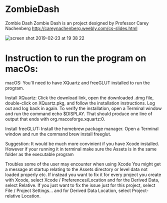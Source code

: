 # ZombieDash
Zombie Dash 
Zombie Dash is an project designed by Professor Carey Nachenberg http://careynachenberg.weebly.com/cs-slides.html

![screen shot 2019-02-23 at 19 38 22](https://user-images.githubusercontent.com/32973628/53294791-983ee880-37a2-11e9-8bfb-1f8cb1f7c577.png)

# Instruction to run the program on macOs:

macOS: You'll need to have XQuartz and freeGLUT installed to run the program.

Install XQuartz:
Click the download link, open the downloaded .dmg file, double-click on XQuartz.pkg, and follow the installation instructions.
Log out and log back in again.
To verify the installation, open a Terminal window and run the command echo $DISPLAY. That should produce one line of output that ends with org.macosforge.xquartz:0.

Install freeGLUT:
Install the homebrew package manager.
Open a Terminal window and run the command brew install freeglut.

Suggestion: It would be much more convinient if you have Xcode installed. 
However if your running it in terminal make sure the Assets is in the same folder as the executable program

Troubles some of the user may encounter when using Xcode
You might get a message at startup relating to the Assets directory or level data not loaded properly etc. 
If instead you want to fix it for every project you create with Xcode, select Xcode / Preferences/Location and for the Derived Data, select Relative.
If you just want to fix the issue just for this project, select File / Project Settings... and for Derived Data Location, select Project-relative Location. 


